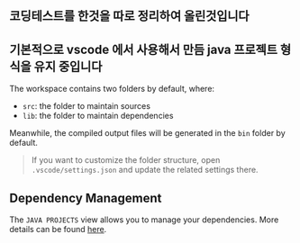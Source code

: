 ## 코딩테스트를 한것을 따로 정리하여 올린것입니다 


## 기본적으로 vscode 에서 사용해서 만듬 java 프로젝트 형식을 유지 중입니다 

The workspace contains two folders by default, where:

- `src`: the folder to maintain sources
- `lib`: the folder to maintain dependencies

Meanwhile, the compiled output files will be generated in the `bin` folder by default.

> If you want to customize the folder structure, open `.vscode/settings.json` and update the related settings there.

## Dependency Management

The `JAVA PROJECTS` view allows you to manage your dependencies. More details can be found [here](https://github.com/microsoft/vscode-java-dependency#manage-dependencies).
